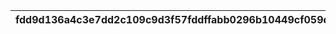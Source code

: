 |fdd9d136a4c3e7dd2c109c9d3f57fddffabb0296b10449cf059d40813ad3c61a|02bd9d4e6a40d377a49452bc729391c9e9ed0b1fef6221f80257ba61f1f0c184|e2768ad36b485f51a74ea5805213a35ee753c9af216aad1926d496e9cd878ccc|dfc8915bc6b45ea7ba6df861c078aef6849a8312b8d1813ee11bf3fab0a04546|7a46cc71a8f378bad016993966e29e004ae085df6533358bd9dc76851b764304|c5b45444f8ddfc546d2bfb73c118cde8e8bf71de2d05d096caf33e7ff72712bc|5fd9790e8bbe02fde4848735546773ebb72147658fa19a3982dbb467615c2a60|69515dca79b9fa2098246a9334d2a1c67d87c2e72fab477f0620687488d99a84|4993dddf63a6753a46b708206fccd21b9c36189c79f5914fca7bfc034a0e2864|
| --- | --- | --- | --- | --- | --- | --- | --- | --- |